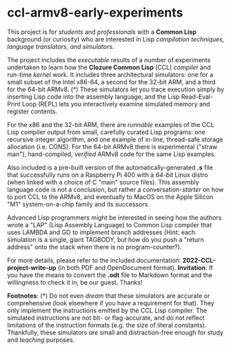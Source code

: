 # ccl-armv8-early-experiments
This project is for *students* and *professionals* with a **Common Lisp** background (or curiosity) who are interested in Lisp *compilation techniques, language translators, and simulators.*

The project includes the *executable* results of a number of experiments undertaken to learn how the **Clozure Common Lisp** (CCL) *compiler* and run-time *kernel* work.
It includes three architectural simulators: one for a small subset of the Intel x86-64, a second for the 32-bit ARM, and a third for the 64-bit ARMv8. (\*)
These simulators let you trace execution simply by inserting Lisp code into the assembly language, and the Lisp Read-Eval-Print Loop (REPL) lets you interactively examine simulated memory and register contents.

For the x86 and the 32-bit ARM, there are *runnable* examples of the CCL Lisp compiler output from small, carefully curated Lisp programs: one recursive integer algorithm, and one example of in-line, thread-safe storage allocation (i.e. CONS).
For the 64-bit ARMv8 there is experimental ("straw man"), hand-compiled, *verified* ARMv8 code for the same Lisp examples. 

Also included is a pre-built version of the automatically-generated **.s** file that successfully runs on a Raspberry Pi 400 with a *64-bit* Linux distro (when linked with a choice of C "main" source files).
This assembly language code is not a conclusion, but rather a conversation-*starter* on how to port CCL to the ARMv8, and eventually to MacOS on the Apple Silicon "M1" system-on-a-chip family and its successors.

Advanced Lisp programmers might be interested in seeing how the authors wrote a "LAP" (Lisp Assembly Language) to Common Lisp compiler that uses LAMBDA and GO to implement branch addresses (Hint: each simulation is a single, giant TAGBODY, but how do you push a "return address" onto the stack when there is no program-counter?).

For more details, please refer to the included documentation: **2022-CCL-project-write-up** (in both PDF and OpenDocument format).  **Invitation**: If you have the means to convert the **.odt** file to Markdown format and the willingness to check it in, be our guest.  Thanks!

**Footnotes**: (\*) Do not even *dream* that these simulators are accurate or comprehensive (look elsewhere if you have a requirement for that). They only implement the instructions emitted by the CCL Lisp compiler.  The simulated instructions are not bit- or flag-accurate, and do not reflect limitations of the instruction formats (e.g. the size of literal constants). Thankfully, these simulators *are* small and distraction-free enough for study and *teaching* purposes.
